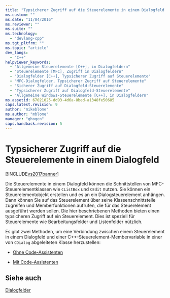 ```yaml
---
title: "Typsicherer Zugriff auf die Steuerelemente in einem Dialogfeld | Microsoft Docs"
ms.custom: ""
ms.date: "11/04/2016"
ms.reviewer: ""
ms.suite: ""
ms.technology: 
  - "devlang-cpp"
ms.tgt_pltfrm: ""
ms.topic: "article"
dev_langs: 
  - "C++"
helpviewer_keywords: 
  - "Allgemeine Steuerelemente [C++], in Dialogfeldern"
  - "Steuerelemente [MFC], Zugriff in Dialogfeldern"
  - "Dialogfelder [C++], Typsicherer Zugriff auf Steuerelemente"
  - "MFC-Dialogfelder, Typsicherer Zugriff auf Steuerelemente"
  - "Sicherer Zugriff auf Dialogfeld-Steuerelemente"
  - "Typsicherer Zugriff auf Dialogfeld-Steuerelemente"
  - "Allgemeine Windows-Steuerelemente [C++], in Dialogfeldern"
ms.assetid: 67021025-dd93-4d6a-8bed-a1348fe50685
caps.latest.revision: 9
author: "mikeblome"
ms.author: "mblome"
manager: "ghogen"
caps.handback.revision: 5
---
```

# Typsicherer Zugriff auf die Steuerelemente in einem Dialogfeld
[!INCLUDE[vs2017banner](../assembler/inline/includes/vs2017banner.md)]

Die Steuerelemente in einem Dialogfeld können die Schnittstellen von MFC\-Steuerelementklassen wie `CListBox` und `CEdit` nutzen.  Sie können ein Steuerelementobjekt erstellen und es an ein Dialogsteuerelement anhängen.  Dann können Sie auf das Steuerelement über seine Klassenschnittstelle zugreifen und Memberfunktionen aufrufen, die für das Steuerelement ausgeführt werden sollen.  Die hier beschriebenen Methoden bieten einen typsicheren Zugriff auf ein Steuerelement.  Dies ist speziell für Steuerelemente wie Bearbeitungsfelder und Listenfelder nützlich.  
  
 Es gibt zwei Methoden, um eine Verbindung zwischen einem Steuerelement in einem Dialogfeld und einer C\+\+\-Steuerelement\-Membervariable in einer von `CDialog` abgeleiteten Klasse herzustellen:  
  
-   [Ohne Code\-Assistenten](../mfc/type-safe-access-to-controls-without-code-wizards.md)  
  
-   [Mit Code\-Assistenten](../mfc/type-safe-access-to-controls-with-code-wizards.md)  
  
## Siehe auch  
 [Dialogfelder](../mfc/dialog-boxes.md)